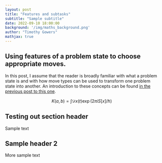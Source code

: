 ```yaml
---
layout: post
title: "Features and subtasks"
subtitle: "Sample subtitle"
date: 2022-09-10 18:00:00
background: '/img/maths_background.png'
author: "Timothy Gowers"
mathjax: true
---
```


## Using features of a problem state to choose appropriate moves.

In this post, I assume that the reader is broadly familiar with what a problem state is and with how move types can be used to transform one problem state into another. An introduction to these concepts can be found <a href="{{site.baseurl}}/2022-09-09-basicalgorithm.html">in the previous post to this one</a>.
  

$$
K(a,b) = \int \mathcal{D}x(t) \exp(2\pi i S[x]/\hbar)
$$

## Testing out section header

Sample text

## Sample header 2

More sample text
